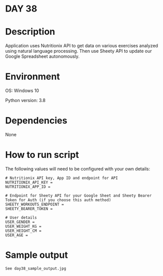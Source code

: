 
# DAY 38

# Description
Application uses Nutritionix API to get data on various exercises analyzed using natural language processing.
Then use Sheety API to update our Google Spreadsheet autonomously. 

# Environment
OS: Windows 10

Python version: 3.8

# Dependencies
None

# How to run script
The following values will need to be configured with your own details:
```
# Nutritionix API key, App ID and endpoint for API
NUTRITIONIX_API_KEY = 
NUTRITIONIX_APP_ID = 

# Endpoint for Sheety API for your Google Sheet and Sheety Bearer Token for Auth (if you choose this auth method)
SHEETY_WORKOUTS_ENDPOINT = 
SHEETY_BEARER_TOKEN = 

# User details
USER_GENDER = 
USER_WEIGHT_KG = 
USER_HEIGHT_CM = 
USER_AGE =
```

# Sample output
```
See day38_sample_output.jpg
```
